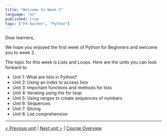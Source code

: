 ```yaml
---
title: "Welcome to Week 2"
language: "en"
published: true
tags: ["FH Aachen", "Python"]
---
```


Dear learners,

We hope you enjoyed the first week of Python for Beginners and welcome you to week 2.

The topic for this week is Lists and Loops. Here are the units you can look forward to:

- Unit 1: What are lists in Python?
- Unit 2: Using an index to access lists
- Unit 3: Important functions and methods for lists
- Unit 4: Iterating using the for loop
- Unit 5: Using ranges to create sequences of numbers
- Unit 6: Sequences
- Unit 7: Slicing
- Unit 8: List comprehension

---

[< Previous unit](/teaching/python-mooc/week1_additional_material) | [Next unit >](/teaching/python-mooc/week2_unit1_lists_in_python) |
[Course Overview](/teaching/python-mooc)
